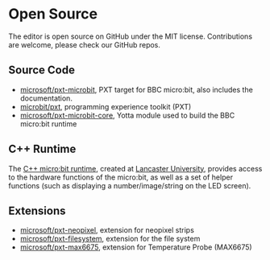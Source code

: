 # Open Source

The editor is open source on GitHub under the MIT license. Contributions are welcome, please check our GitHub repos.

## Source Code

* [microsoft/pxt-microbit](https://github.com/Microsoft/pxt-microbit), PXT target for BBC micro:bit, also includes the documentation.
* [microbit/pxt](https://github.com/Microsoft/pxt), programming experience toolkit (PXT)
* [microsoft/pxt-microbit-core](https://github.com/Microsoft/pxt-microbit-core), Yotta module used to build the BBC micro:bit runtime

## C++ Runtime

The [C++ micro:bit runtime](http://lancaster-university.github.io/microbit-docs/), created at [Lancaster University](http://www.lancaster.ac.uk/), provides access to the hardware functions of the micro:bit, as well as a set of helper functions (such as displaying a number/image/string on the LED screen).

## Extensions

* [microsoft/pxt-neopixel](https://github.com/microsoft/pxt-neopixel), extension for neopixel strips
* [microsoft/pxt-filesystem](https://github.com/microsoft/pxt-filesystem), extension for the file system
* [microsoft/pxt-max6675](https://github.com/microsoft/pxt-max6675), extension for Temperature Probe (MAX6675)